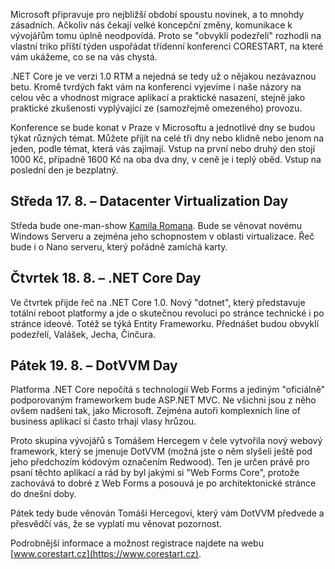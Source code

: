 <!-- dcterms:identifier = aspnetcz#5446 -->
<!-- dcterms:title = Co vás v Microsoft světě čeká? -->
<!-- dcterms:abstract = Microsoft připravuje pro nejbližší období spoustu novinek, a to mnohdy zásadních. Ačkoliv nás čekají velké koncepční změny, komunikace k vývojářům tomu úplně neodpovídá. Proto se "obvyklí podezřelí" rozhodli na vlastní triko příští týden uspořádat třídenní konferenci CORESTART, na které vám ukážeme, co se na vás chystá. -->
<!-- np9:categoryId = 6 -->
<!-- x4w:category = Akce a události -->
<!-- np9:authorId = 1 -->
<!-- np9:authorEmail = michal.valasek@altairis.cz -->
<!-- dcterms:creator = Michal Altair Valášek -->
<!-- dcterms:created = 2016-08-12T03:19:34.3+02:00 -->
<!-- dcterms:date = 2016-08-12T03:00:00+02:00 -->
<!-- x4w:pictureWidth = 150 -->
<!-- x4w:pictureHeight = 150 -->
<!-- x4w:pictureUrl = /perex-pictures/20160812-co-vas-v-microsoft-svete-ceka.png -->

Microsoft připravuje pro nejbližší období spoustu novinek, a to mnohdy zásadních. Ačkoliv nás čekají velké koncepční změny, komunikace k vývojářům tomu úplně neodpovídá. Proto se "obvyklí podezřelí" rozhodli na vlastní triko příští týden uspořádat třídenní konferenci CORESTART, na které vám ukážeme, co se na vás chystá.

.NET Core je ve verzi 1.0 RTM a nejedná se tedy už o nějakou nezávaznou betu. Kromě tvrdých fakt vám na konferenci vyjevíme i naše názory na celou věc a vhodnost migrace aplikací a praktické nasazení, stejně jako praktické zkušenosti vyplývající ze (samozřejmě omezeného) provozu.

Konference se bude konat v Praze v Microsoftu a jednotlivé dny se budou týkat různých témat. Můžete přijít na celé tři dny nebo klidně nebo jenom na jeden, podle témat, která vás zajímají. Vstup na první nebo druhý den stojí 1000 Kč, případně 1600 Kč na oba dva dny, v ceně je i teplý oběd. Vstup na poslední den je bezplatný.

## Středa 17. 8. – Datacenter Virtualization Day

Středa bude one-man-show [Kamila Romana](http://www.kamilrt.net/). Bude se věnovat novému Windows Serveru a zejména jeho schopnostem v oblasti virtualizace. Řeč bude i o Nano serveru, který pořádně zamíchá karty.

## Čtvrtek 18. 8. – .NET Core Day

Ve čtvrtek přijde řeč na .NET Core 1.0. Nový "dotnet", který představuje totální reboot platformy a jde o skutečnou revoluci po stránce technické i po stránce ideové. Totéž se týká Entity Frameworku. Přednášet budou obvyklí podezřelí, Valášek, Jecha, Činčura.

## Pátek 19. 8. – DotVVM Day

Platforma .NET Core nepočítá s technologií Web Forms a jediným "oficiálně" podporovaným frameworkem bude ASP.NET MVC. Ne všichni jsou z něho ovšem nadšeni tak, jako Microsoft. Zejména autoři komplexních line of business aplikací si často trhají vlasy hrůzou.

Proto skupina vývojářů s Tomášem Hercegem v čele vytvořila nový webový framework, který se jmenuje DotVVM (možná jste o něm slyšeli ještě pod jeho předchozím kódovým označením Redwood). Ten je určen právě pro psaní těchto aplikací a rád by byl jakými si "Web Forms Core", protože zachovává to dobré z Web Forms a posouvá je po architektonické stránce do dnešní doby.

Pátek tedy bude věnován Tomáši Hercegovi, který vám DotVVM předvede a přesvědčí vás, že se vyplatí mu věnovat pozornost.

Podrobnější informace a možnost registrace najdete na webu [www.corestart.cz](https://www.corestart.cz). 
